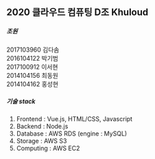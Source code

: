 ## 2020 클라우드 컴퓨팅 D조 Khuloud
   
      
            
##### 조원    
2017103960 김다솜   
2016104122 박기범   
2017100912 이서현   
2014104156 최동원   
2014104162 홍성현   

##### 기술 stack   
1. Frontend : Vue.js, HTML/CSS, Javascript
2. Backend : Node.js
3. Database : AWS RDS (engine : MySQL)
4. Storage : AWS S3 
5. Computing : AWS EC2
